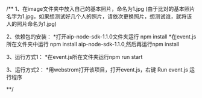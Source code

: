 /**
1、在image文件夹中放入自己的基本照片，命名为1.jpg
(由于比对的基本照片名字为1.jpg，如果想测试好几个人的照片，请依次更换照片，想测试谁，就将该人的照片命名为1.jpg)


2、依赖包的安装：
*打开aip-node-sdk-1.1.0文件夹运行 npm install
*在event.js所在文件夹中运行 npm install aip-node-sdk-1.1.0,然后再运行npm install


3、运行方式1：
*在event.js所在文件夹运行npm run start


3、运行方式2：
*用webstrom打开该项目，打开event.js，右键 Run event.js 运行程序

**/